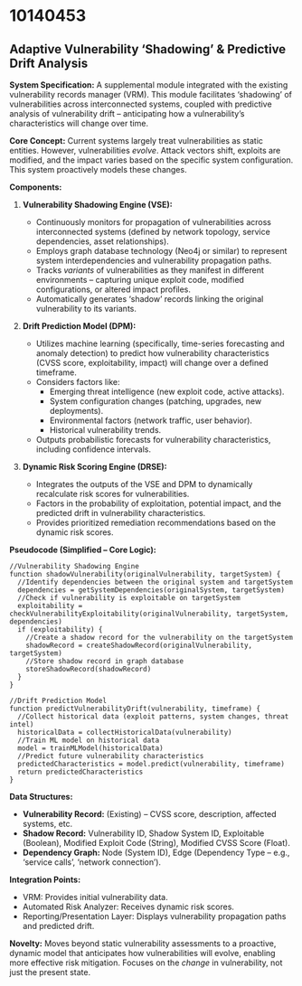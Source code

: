 # 10140453

## Adaptive Vulnerability ‘Shadowing’ & Predictive Drift Analysis

**System Specification:** A supplemental module integrated with the existing vulnerability records manager (VRM). This module facilitates ‘shadowing’ of vulnerabilities across interconnected systems, coupled with predictive analysis of vulnerability drift – anticipating how a vulnerability’s characteristics will change over time.

**Core Concept:** Current systems largely treat vulnerabilities as static entities. However, vulnerabilities *evolve*. Attack vectors shift, exploits are modified, and the impact varies based on the specific system configuration. This system proactively models these changes.

**Components:**

1.  **Vulnerability Shadowing Engine (VSE):**
    *   Continuously monitors for propagation of vulnerabilities across interconnected systems (defined by network topology, service dependencies, asset relationships).
    *   Employs graph database technology (Neo4j or similar) to represent system interdependencies and vulnerability propagation paths.
    *   Tracks *variants* of vulnerabilities as they manifest in different environments – capturing unique exploit code, modified configurations, or altered impact profiles.
    *   Automatically generates ‘shadow’ records linking the original vulnerability to its variants.

2.  **Drift Prediction Model (DPM):**
    *   Utilizes machine learning (specifically, time-series forecasting and anomaly detection) to predict how vulnerability characteristics (CVSS score, exploitability, impact) will change over a defined timeframe.
    *   Considers factors like:
        *   Emerging threat intelligence (new exploit code, active attacks).
        *   System configuration changes (patching, upgrades, new deployments).
        *   Environmental factors (network traffic, user behavior).
        *   Historical vulnerability trends.
    *   Outputs probabilistic forecasts for vulnerability characteristics, including confidence intervals.

3.  **Dynamic Risk Scoring Engine (DRSE):**
    *   Integrates the outputs of the VSE and DPM to dynamically recalculate risk scores for vulnerabilities.
    *   Factors in the probability of exploitation, potential impact, and the predicted drift in vulnerability characteristics.
    *   Provides prioritized remediation recommendations based on the dynamic risk scores.

**Pseudocode (Simplified – Core Logic):**

```
//Vulnerability Shadowing Engine
function shadowVulnerability(originalVulnerability, targetSystem) {
  //Identify dependencies between the original system and targetSystem
  dependencies = getSystemDependencies(originalSystem, targetSystem)
  //Check if vulnerability is exploitable on targetSystem
  exploitability = checkVulnerabilityExploitability(originalVulnerability, targetSystem, dependencies)
  if (exploitability) {
    //Create a shadow record for the vulnerability on the targetSystem
    shadowRecord = createShadowRecord(originalVulnerability, targetSystem)
    //Store shadow record in graph database
    storeShadowRecord(shadowRecord)
  }
}

//Drift Prediction Model
function predictVulnerabilityDrift(vulnerability, timeframe) {
  //Collect historical data (exploit patterns, system changes, threat intel)
  historicalData = collectHistoricalData(vulnerability)
  //Train ML model on historical data
  model = trainMLModel(historicalData)
  //Predict future vulnerability characteristics
  predictedCharacteristics = model.predict(vulnerability, timeframe)
  return predictedCharacteristics
}
```

**Data Structures:**

*   **Vulnerability Record:** (Existing) – CVSS score, description, affected systems, etc.
*   **Shadow Record:**  Vulnerability ID, Shadow System ID, Exploitable (Boolean), Modified Exploit Code (String), Modified CVSS Score (Float).
*   **Dependency Graph:**  Node (System ID), Edge (Dependency Type – e.g., ‘service calls’, ‘network connection’).

**Integration Points:**

*   VRM:  Provides initial vulnerability data.
*   Automated Risk Analyzer: Receives dynamic risk scores.
*   Reporting/Presentation Layer:  Displays vulnerability propagation paths and predicted drift.

**Novelty:** Moves beyond static vulnerability assessments to a proactive, dynamic model that anticipates how vulnerabilities will evolve, enabling more effective risk mitigation. Focuses on the *change* in vulnerability, not just the present state.